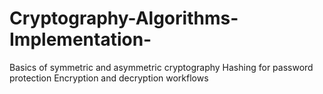 # Cryptography-Algorithms-Implementation-
Basics of symmetric and asymmetric cryptography  Hashing for password protection  Encryption and decryption workflows
